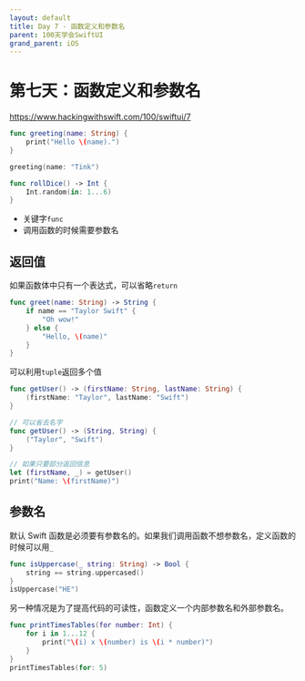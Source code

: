 ```yaml
---
layout: default
title: Day 7 - 函数定义和参数名
parent: 100天学会SwiftUI
grand_parent: iOS
---
```


# 第七天：函数定义和参数名

<https://www.hackingwithswift.com/100/swiftui/7>

```swift
func greeting(name: String) {
    print("Hello \(name).")
}

greeting(name: "Tink")

func rollDice() -> Int {
    Int.random(in: 1...6)
}
```

- 关键字`func`
- 调用函数的时候需要参数名

## 返回值

如果函数体中只有一个表达式，可以省略`return`

```swift
func greet(name: String) -> String {
    if name == "Taylor Swift" {
        "Oh wow!"
    } else {
        "Hello, \(name)"
    }
}
```

可以利用`tuple`返回多个值

```swift
func getUser() -> (firstName: String, lastName: String) {
    (firstName: "Taylor", lastName: "Swift")
}

// 可以省去名字
func getUser() -> (String, String) {
    ("Taylor", "Swift")
}

// 如果只要部分返回信息
let (firstName, _) = getUser()
print("Name: \(firstName)")
```

## 参数名

默认 Swift 函数是必须要有参数名的。如果我们调用函数不想参数名，定义函数的时候可以用`_`

```swift
func isUppercase(_ string: String) -> Bool {
    string == string.uppercased()
}
isUppercase("HE")
```

另一种情况是为了提高代码的可读性，函数定义一个内部参数名和外部参数名。

```swift
func printTimesTables(for number: Int) {
    for i in 1...12 {
        print("\(i) x \(number) is \(i * number)")
    }
}
printTimesTables(for: 5)
```
